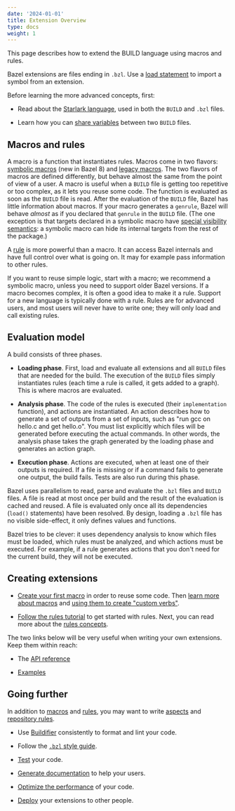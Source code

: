 ```yaml
---
date: '2024-01-01'
title: Extension Overview
type: docs
weight: 1
---
```


<!--  -->

This page describes how to extend the BUILD language using macros
and rules.

Bazel extensions are files ending in `.bzl`. Use a
[load statement](/concepts/build-files#load/) to import a symbol from an extension.

Before learning the more advanced concepts, first:

* Read about the [Starlark language](/rules/language/), used in both the
  `BUILD` and `.bzl` files.

* Learn how you can [share variables](/build/share-variables/)
  between two `BUILD` files.

## Macros and rules

A macro is a function that instantiates rules. Macros come in two flavors:
[symbolic macros](/extending/macros/) (new in Bazel 8) and [legacy
macros](/extending/legacy-macros/). The two flavors of macros are defined
differently, but behave almost the same from the point of view of a user. A
macro is useful when a `BUILD` file is getting too repetitive or too complex, as
it lets you reuse some code. The function is evaluated as soon as the `BUILD`
file is read. After the evaluation of the `BUILD` file, Bazel has little
information about macros. If your macro generates a `genrule`, Bazel will
behave *almost* as if you declared that `genrule` in the `BUILD` file. (The one
exception is that targets declared in a symbolic macro have [special visibility
semantics](/extending/macros#visibility/): a symbolic macro can hide its internal
targets from the rest of the package.)

A [rule](/extending/rules/) is more powerful than a macro. It can access Bazel
internals and have full control over what is going on. It may for example pass
information to other rules.

If you want to reuse simple logic, start with a macro; we recommend a symbolic
macro, unless you need to support older Bazel versions. If a macro becomes
complex, it is often a good idea to make it a rule. Support for a new language
is typically done with a rule. Rules are for advanced users, and most users will
never have to write one; they will only load and call existing rules.

## Evaluation model

A build consists of three phases.

* **Loading phase**. First, load and evaluate all extensions and all `BUILD`
  files that are needed for the build. The execution of the `BUILD` files simply
  instantiates rules (each time a rule is called, it gets added to a graph).
  This is where macros are evaluated.

* **Analysis phase**. The code of the rules is executed (their `implementation`
  function), and actions are instantiated. An action describes how to generate
  a set of outputs from a set of inputs, such as "run gcc on hello.c and get
  hello.o". You must list explicitly which files will be generated before
  executing the actual commands. In other words, the analysis phase takes
  the graph generated by the loading phase and generates an action graph.

* **Execution phase**. Actions are executed, when at least one of their outputs is
  required. If a file is missing or if a command fails to generate one output,
  the build fails. Tests are also run during this phase.

Bazel uses parallelism to read, parse and evaluate the `.bzl` files and `BUILD`
files. A file is read at most once per build and the result of the evaluation is
cached and reused. A file is evaluated only once all its dependencies (`load()`
statements) have been resolved. By design, loading a `.bzl` file has no visible
side-effect, it only defines values and functions.

Bazel tries to be clever: it uses dependency analysis to know which files must
be loaded, which rules must be analyzed, and which actions must be executed. For
example, if a rule generates actions that you don't need for the current build,
they will not be executed.

## Creating extensions

* [Create your first macro](/rules/macro-tutorial/) in order to reuse some code.
  Then [learn more about macros](/extending/macros/) and [using them to create
  "custom verbs"](/rules/verbs-tutorial/).

* [Follow the rules tutorial](/rules/rules-tutorial/) to get started with rules.
  Next, you can read more about the [rules concepts](/extending/rules/).

The two links below will be very useful when writing your own extensions. Keep
them within reach:

* The [API reference](/rules/lib/)

* [Examples](https://github.com/bazelbuild/examples/tree/master/rules)

## Going further

In addition to [macros](/extending/macros/) and [rules](/extending/rules/), you
may want to write [aspects](/extending/aspects/) and [repository
rules](/external/repo/).

* Use [Buildifier](https://github.com/bazelbuild/buildtools)
  consistently to format and lint your code.

* Follow the [`.bzl` style guide](/rules/bzl-style/).

* [Test](/rules/testing/) your code.

* [Generate documentation](https://skydoc.bazel.build/) to help your users.

* [Optimize the performance](/rules/performance/) of your code.

* [Deploy](/rules/deploying/) your extensions to other people.